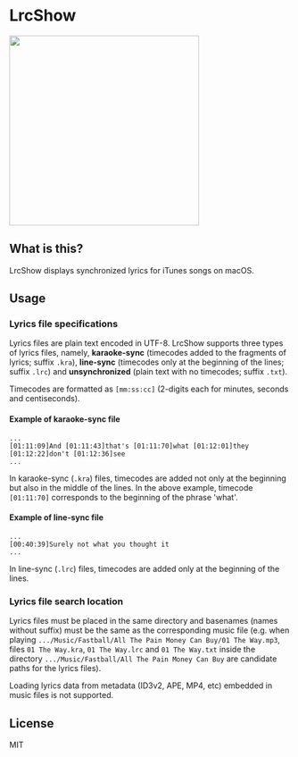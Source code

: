 # LrcShow

<img src="https://raw.github.com/wiki/mkyt/LrcShow/images/ss.jpg" width="340px">

## What is this?
LrcShow displays synchronized lyrics for iTunes songs on macOS.


## Usage

### Lyrics file specifications
Lyrics files are plain text encoded in UTF-8. LrcShow supports three types of lyrics files, namely, **karaoke-sync** (timecodes added to the fragments of lyrics; suffix `.kra`), **line-sync** (timecodes only at the beginning of the lines; suffix `.lrc`) and **unsynchronized** (plain text with no timecodes; suffix `.txt`).

Timecodes are formatted as `[mm:ss:cc]` (2-digits each for minutes, seconds and centiseconds).

#### Example of karaoke-sync file

```
...
[01:11:09]And [01:11:43]that's [01:11:70]what [01:12:01]they [01:12:22]don't [01:12:36]see
...
```

In karaoke-sync (`.kra`) files, timecodes are added not only at the beginning but also in the middle of the lines. In the above example, timecode `[01:11:70]` corresponds to the beginning of the phrase 'what'.

#### Example of line-sync file

```
...
[00:40:39]Surely not what you thought it
...
```

In line-sync (`.lrc`) files, timecodes are added only at the beginning of the lines.


### Lyrics file search location
Lyrics files must be placed in the same directory and basenames (names without suffix) must be the same as the corresponding music file (e.g. when playing `.../Music/Fastball/All The Pain Money Can Buy/01 The Way.mp3`, files `01 The Way.kra`, `01 The Way.lrc` and `01 The Way.txt` inside the directory `.../Music/Fastball/All The Pain Money Can Buy` are candidate paths for the lyrics files).

Loading lyrics data from metadata (ID3v2, APE, MP4, etc) embedded in music files is not supported.


## License
MIT
